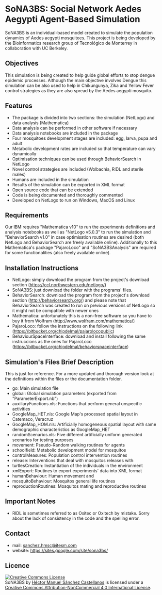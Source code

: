 # SoNA3BS: Social Network Aedes Aegypti Agent-Based Simulation

SoNA3BS is an individual-based model created to simulate the population dynamics of Aedes aegypti mosquitoes.
This project is being developed by the Bioinformatics research group of Tecnológico de Monterrey in collaboration with UC Berkeley.

## Objectives

This simulation is being created to help guide global efforts to stop dengue epidemic processes. Although the main objective involves Dengue this simulation can be also used to help in Chikungunya, Zika and Yellow Fever control strategies as they are also spread by the Aedes aegypti mosquito.

## Features

* The package is divided into two sections: the simulation (NetLogo) and data analysis (Mathematica)
* Data analysis can be performed in other software if necessary
* Data analysis notebooks are included in the package
* Four mosquitoes development stages are included: egg, larva, pupa and adult
* Metabolic development rates are included so that temperature can vary dynamically
* Optimisation techniques can be used through BehaviorSearch in NetLogo
* Novel control strategies are included (Wolbachia, RIDL and sterile males)
* Humans are included in the simulation
* Results of the simulation can be exported in XML format
* Open source code that can be extended
* Code is being documented and thoroughly commented
* Developed on NetLogo to run on Windows, MacOS and Linux

## Requirements

Our IBM requires "Mathematica v10" to run the experiments definitions and analysis notebooks as well as "NetLogo v5.0.3" to run the simulation and "BehaviorSearch v1.0" in case optimisation routines are desired (both NetLogo and BehaviorSearch are freely available online). Additionally to this Mathematica's package "PajaroLoco" and "SoNA3BSAnalysis" are required for some functionalities (also freely available online).

## Installation Instructions

* NetLogo: simply download the program from the project's download section (https://ccl.northwestern.edu/netlogo/)
* SoNA3BS: just download the folder with the programs' files.
* BehaviorSearch: download the program from the project's download section (http://behaviorsearch.org/) and please note that BehaviorSearch was created to run on previous versions of NetLogo so it might not be compatible with newer ones
* Mathematica: unfortunately this is a non-free software so you have to buy it from Wolfram (http://www.wolfram.com/mathematica/)
* PajaroLoco: follow the instructions on the following link (https://bitbucket.org/chipdelmal/pajarolocopublic)
* BehaviourSpaceInterface: download and install following the same instruccions as the ones for PajaroLoco (https://bitbucket.org/chipdelmal/behaviorspaceinterface)

## Simulation's Files Brief Description
This is just for reference. For a more updated and thorough version look at the definitions within the files or the documentation folder.

* go: Main simulation file
* global: Global simulation parameters (exported from "ParameterExport.nb")
* auxiliaryFunctions.nls: Functions that perform general unspecific activities
* GoogleMap_HET.nls: Google Map's processed spatial layout in Catemaco, Veracruz
* GoogleMap_HOM.nls: Artificially homogeneous spatial layout with same demographic characteristics as GoogleMap_HET
* randomScenarios.nls: Five different artificially uniform generated scenarios for testing purposes
* movement: Pseudo-Random walking routines for agents
* schoolfield: Metabolic development model for mosquitos
* controlMeasures: Population control intervention routines
* release: Interventions that deal with mosquitos releases with 
* turtlesCreation: Instantiation of the individuals in the environment
* xmlExport: Routines to export experiments' data into XML format
* humanBehaviour: Human movement and 
* mosquitoBehaviour: Mosquitos general life routines
* reproductionRoutines: Mosquitos mating and reproductive routines

## Important Notes

* RIDL is sometimes referred to as Oxitec or Oxitech by mistake. Sorry about the lack of consistency in the code and the spelling error.

## Contact

* mail: sanchez.hmsc@itesm.com
* website: https://sites.google.com/site/sona3bs/ 

## Licence

<a rel="license" href="http://creativecommons.org/licenses/by-nc/4.0/"><img alt="Creative Commons License" style="border-width:0" src="https://i.creativecommons.org/l/by-nc/4.0/88x31.png" /></a><br /><span xmlns:dct="http://purl.org/dc/terms/" property="dct:title">SoNA3BS</span> by <a xmlns:cc="http://creativecommons.org/ns#" href="https://sites.google.com/site/sona3bs/" property="cc:attributionName" rel="cc:attributionURL">Héctor Manuel Sánchez Castellanos</a> is licensed under a <a rel="license" href="http://creativecommons.org/licenses/by-nc/4.0/">Creative Commons Attribution-NonCommercial 4.0 International License</a>.
